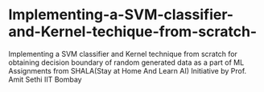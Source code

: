 # Implementing-a-SVM-classifier-and-Kernel-techique-from-scratch-
Implementing a SVM classifier and Kernel technique from scratch  for obtaining decision boundary of random generated data as a part of ML Assignments from SHALA(Stay at Home And Learn AI) Initiative by Prof. Amit Sethi IIT Bombay
